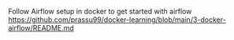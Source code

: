 Follow Airflow setup in docker to get started with airflow
https://github.com/prassu99/docker-learning/blob/main/3-docker-airflow/README.md 